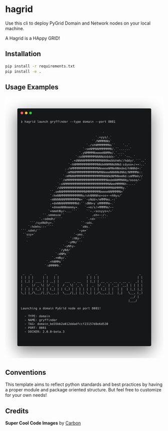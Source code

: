 # hagrid

Use this cli to deploy PyGrid Domain and Network nodes on your local machine.

A Hagrid is a HAppy GRID!

## Installation
```bash
pip install -r requirements.txt
pip install -e .
```

## Usage Examples

![alt text](cli2.png)

## Conventions

This template aims to reflect python standards and best practices by having a proper module and package oriented structure. But feel free to customize for your own needs!

## Credits

**Super Cool Code Images** by [Carbon](https://carbon.now.sh/)
